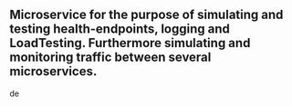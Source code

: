 ## Microservice for the purpose of simulating and testing health-endpoints, logging and LoadTesting. Furthermore simulating and monitoring traffic between several microservices.
de
